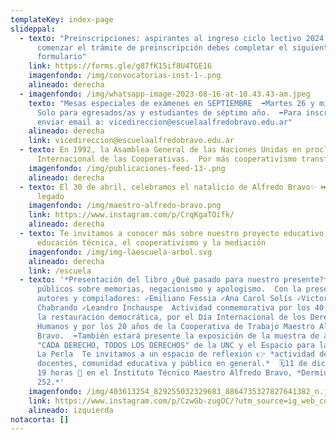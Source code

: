 ```yaml
---
templateKey: index-page
slideppal:
  - texto: "Preinscripciones: aspirantes al ingreso ciclo lectivo 2024. Para
      comenzar el trámite de preinscripción debes completar el siguiente
      formulario"
    link: https://forms.gle/g87fK15if8U4TGE16
    imagenfondo: /img/convocatorias-inst-1-.png
    alineado: derecha
  - imagenfondo: /img/whatsapp-image-2023-08-16-at-10.43.43-am.jpeg
    texto: "Mesas especiales de exámenes en SEPTIEMBRE  ➡️Martes 26 y miércoles 27
      Solo para egresados/as y estudiantes de séptimo año.  ➡️Para inscribirse
      enviar email a: vicedireccion@escuelaalfredobravo.edu.ar"
    alineado: derecha
    link: vicedireccion@escuelaalfredobravo.edu.ar
  - texto: En 1992, la Asamblea General de las Naciones Unidas en proclama Día
      Internacional de las Cooperativas.  Por más cooperativismo transformador!
    imagenfondo: /img/publicaciones-feed-13-.png
    alineado: derecha
  - texto: El 30 de abril, celebramos el natalicio de Alfredo Bravo✨ ⏭️Su lucha como
      legado
    imagenfondo: /img/maestro-alfredo-bravo.png
    link: https://www.instagram.com/p/CrqKgaTOifk/
    alineado: derecha
  - texto: Te invitamos a conocer más sobre nuestro proyecto educativo, basado en la
      educación técnica, el cooperativismo y la mediación
    imagenfondo: /img/img-laescuela-arbol.svg
    alineado: derecha
    link: /escuela
  - texto: '*Presentación del libro ¿Qué pasado para nuestro presente?*  ➡️ Debates
      públicos sobre memorias, negacionismo y apologismo.  Con la presencia de
      autores y compiladores: ✓Emiliano Fessia ✓Ana Carol Solís ✓Victoria
      Chabrando ✓Leandro Inchauspe  Actividad conmemorativa por los 40 años de
      la restauración democrática, por el Día Internacional de los Derechos
      Humanos y por los 20 años de la Cooperativa de Trabajo Maestro Alfredo
      Bravo.  ➡️También estará presente la exposición de la muestra de afiches
      "CADA DERECHO, TODOS LOS DERECHOS" de la UNC y el Espacio para la Memoria
      La Perla  Te invitamos a un espacio de reflexión 👉 *actividad destinada a
      docentes, comunidad educativa y público en general.*  🗓️11 de diciembre -
      19 horas 📍 en el Instituto Técnico Maestro Alfredo Bravo, *Dermidio Loza
      252.*'
    imagenfondo: /img/403613254_829255032329683_8864735327827641382_n.jpg
    link: https://www.instagram.com/p/CzwGb-zugOC/?utm_source=ig_web_copy_link&igshid=MzRlODBiNWFlZA==
    alineado: izquierda
notacorta: []
---
```

